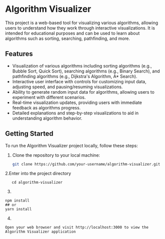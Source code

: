 # Algorithm Visualizer

This project is a web-based tool for visualizing various algorithms, allowing users to understand how they work through interactive visualizations. It is intended for educational purposes and can be used to learn about algorithms such as sorting, searching, pathfinding, and more.

## Features

- Visualization of various algorithms including sorting algorithms (e.g., Bubble Sort, Quick Sort), searching algorithms (e.g., Binary Search), and pathfinding algorithms (e.g., Dijkstra's Algorithm, A* Search).
- Interactive user interface with controls for customizing input data, adjusting speed, and pausing/resuming visualizations.
- Ability to generate random input data for algorithms, allowing users to experiment with different scenarios.
- Real-time visualization updates, providing users with immediate feedback as algorithms progress.
- Detailed explanations and step-by-step visualizations to aid in understanding algorithm behavior.

## Getting Started

To run the Algorithm Visualizer project locally, follow these steps:

1. Clone the repository to your local machine:

   ```bash
   git clone https://github.com/your-username/algorithm-visualizer.git
   ```

2.Enter into the project directory

```
   cd algorithm-visualizer
```

3.

```
npm install
## or
yarn install
```
4.

```
Open your web browser and visit http://localhost:3000 to view the Algorithm Visualizer application
``` 

